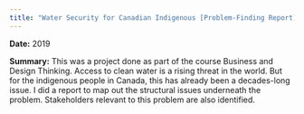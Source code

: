 ```yaml
---
title: "Water Security for Canadian Indigenous [Problem-Finding Report]"
---
```


**Date:** 2019

**Summary:** This was a project done as part of the course Business and Design Thinking. Access to clean water is a rising threat in the world. But for the indigenous people in Canada, this has already been a decades-long issue. I did a report to map out the structural issues underneath the problem. Stakeholders relevant to this problem are also identified. 

